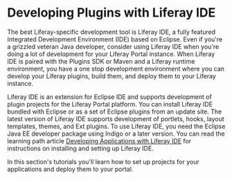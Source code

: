 # Developing Plugins with Liferay IDE [](id=liferay-ide)

The best Liferay-specific development tool is Liferay IDE, a fully featured
Integrated Development Environment (IDE) based on Eclipse. Even if you're a
grizzled veteran Java developer, consider using Liferay IDE when you're doing a
lot of development for your Liferay Portal instance. When Liferay IDE is paired
with the Plugins SDK or Maven and a Liferay runtime environment, you have a one
stop development environment where you can develop your Liferay plugins, build
them, and deploy them to your Liferay instance. 

Liferay IDE is an extension for Eclipse IDE and supports development of plugin
projects for the Liferay Portal platform. You can install Liferay IDE bundled
with Eclipse or as a set of Eclipse plugins from an update site. The latest
version of Liferay IDE supports development of portlets, hooks, layout
templates, themes, and Ext plugins. To use Liferay IDE, you need the Eclipse
Java EE developer package using Indigo or a later version. You can read the
learning path article
[Developing Applications with Liferay IDE](/develop/learning-paths/-/knowledge_base/6-2/developing-apps-with-liferay-ide)
for instructions on installing and setting up Liferay IDE. 

In this section's tutorials you'll learn how to set up projects for your
applications and deploy them to your portal.

